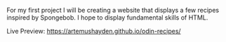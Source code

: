 For my first project I will be creating a website that displays a few recipes inspired by Spongebob. I hope to display fundamental
skills of HTML. 

Live Preview: https://artemushayden.github.io/odin-recipes/